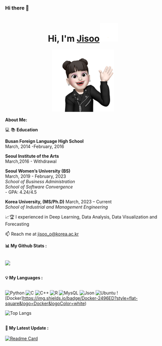 ### Hi there 👋

# <h1 align="center">Hi, I'm <a href="https://github.com/jisoo0-0">Jisoo<a><img src="https://github.com/Kathryn-Jie/Kathryn-Jie/blob/main/wave.gif" width="60px" /></h1>
    
<p align="center">
    <img width="200" src="jisoo.png">
</p>

<div>
<strong>About Me:</strong><br>

💻 📚 **Education**
	
**Busan Foreign Language High School**  
March, 2014 -February, 2016   

**Seoul Institute of the Arts**     
March,2016 - Withdrawal     

**Seoul Women’s University (BS)**   
March, 2019 - February, 2023   
*School of Business Administration*     
*School of Software Convergence*   
	- GPA: 4.24/4.5

**Korea University, (MS/Ph.D)**
March, 2023 – Current   
*School of Industrial and Management Engineering*      


📈🏆 I experienced in Deep Learning, Data Analysis, Data Visualization and Forecasting <br>

📫 Reach me at <a href="mailto:jisoo_o@korea.ac.kr">jisoo_o@korea.ac.kr</a><br>

<strong>📊 **My Github Stats** :</strong><br><br>

<img align="center" src="https://github-readme-streak-stats.herokuapp.com/?user=Kathryn-Jie&theme=radical&hide_border=true"/><br><br>

<strong>💡 My Languages :</strong><br><br>

![Python](https://img.shields.io/badge/python-3670A0?style=for-the-badge&logo=python&logoColor=ffdd54)
![C](https://img.shields.io/badge/c-%2300599C.svg?style=for-the-badge&logo=c&logoColor=white)
![C++](https://img.shields.io/badge/c++-%2300599C.svg?style=for-the-badge&logo=c%2B%2B&logoColor=white)
![R](https://img.shields.io/badge/r-%23276DC3.svg?style=for-the-badge&logo=r&logoColor=white)
![MysQL](https://img.shields.io/badge/MySQL-4479A1?style=flat-square&logo=MySQL&logoColor=white)
![Json](https://img.shields.io/badge/JSON-000000?style=flat-square&logo=json&logoColor=white)
![Ubuntu](https://img.shields.io/badge/Ubuntu-E95420?style=flat-square&logo=Ubuntu&logoColor=white)
![Docker]https://img.shields.io/badge/Docker-2496ED?style=flat-square&logo=Docker&logoColor=white)



![Top Langs](https://github-readme-stats.vercel.app/api/top-langs/?username=jisoo0-0&langs_count_private=true&theme=radical&card_width=445)<br><br>

<strong>🚀 **My Latest Update** :</strong><br><br>
[![Readme Card](https://github-readme-stats.vercel.app/api/pin/?username=jisoo0-0&repo=jisoo0-0&theme=radical)](https://github.com/jisoo0-0/jisoo0-0)
</div>
